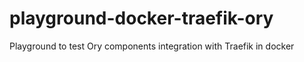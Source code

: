 # playground-docker-traefik-ory
Playground to test Ory components integration with Traefik in docker 
